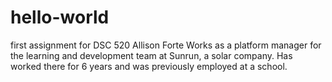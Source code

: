 # hello-world
first assignment for DSC 520
Allison Forte
Works as a platform manager for the learning and development team at Sunrun, a solar company.
Has worked there for 6 years and was previously employed at a school. 
